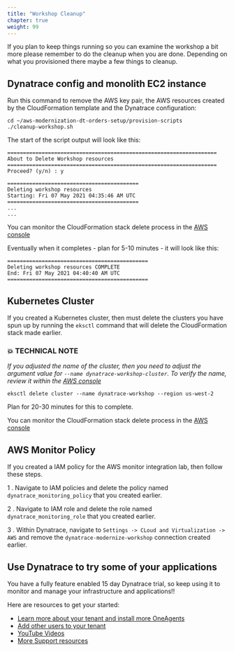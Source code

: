```yaml
---
title: "Workshop Cleanup"
chapter: true
weight: 99
---
```


If you plan to keep things running so you can examine the workshop a bit more please remember to do the cleanup when you are done. Depending on what you provisioned there maybe a few things to cleanup.

## Dynatrace config and monolith EC2 instance

Run this command to remove the AWS key pair, the AWS resources created by the CloudFormation template and the Dynatrace configuration:

```
cd ~/aws-modernization-dt-orders-setup/provision-scripts
./cleanup-workshop.sh
```

The start of the script output will look like this:

```
===================================================================
About to Delete Workshop resources
===================================================================
Proceed? (y/n) : y

==========================================
Deleting workshop resources
Starting: Fri 07 May 2021 04:35:46 AM UTC
==========================================
...
...
```

You can monitor the CloudFormation stack delete process in the <a href="https://console.aws.amazon.com/cloudformation/home" target="_blank">AWS console</a>

Eventually when it completes - plan for 5-10 minutes - it will look like this:

```
=============================================
Deleting workshop resources COMPLETE
End: Fri 07 May 2021 04:40:40 AM UTC
=============================================
```

## Kubernetes Cluster

If you created a Kubernetes cluster, then must delete the clusters you have spun up by running the `eksctl` command that will delete the CloudFormation stack made earlier.

### 💥 **TECHNICAL NOTE**

*If you adjusted the name of the cluster, then you need to adjust the argument value for `--name dynatrace-workshop-cluster`.  To verify the name, review it within the <a href="https://console.aws.amazon.com/cloudformation/home" target="_blank">AWS console</a>*

```
eksctl delete cluster --name dynatrace-workshop --region us-west-2 
```

Plan for 20-30 minutes for this to complete.

You can monitor the CloudFormation stack delete process in the <a href="https://us-west-2.console.aws.amazon.com/cloudformation/home?region=us-west-2#/stacks" target="_blank">AWS console</a>

## AWS Monitor Policy

If you created a IAM policy for the AWS monitor integration lab, then follow these steps.

1 . Navigate to IAM policies and delete the policy named `dynatrace_monitoring_policy` that you created earlier.

2 . Navigate to IAM role and delete the role named `dynatrace_monitoring_role` that you created earlier.

3 . Within Dynatrace, navigate to `Settings -> CLoud and Virtualization -> AWS` and remove the `dynatrace-modernize-workshop` connection created earlier.


## Use Dynatrace to try some of your applications

You have a fully feature enabled 15 day Dynatrace trial, so keep using it to monitor and manage your infrastructure and applications!!

Here are resources to get your started:

* <a href="https://www.dynatrace.com/support/help/get-started/get-started-with-dynatrace-saas/" target="_blank">Learn more about your tenant and install more OneAgents</a>
* <a href="https://www.dynatrace.com/support/help/how-to-use-dynatrace/user-management-and-sso/manage-groups-and-permissions/" target="_blank">Add other users to your tenant</a>
* <a href="https://www.youtube.com/channel/UCcYJ-5q_AfmjQ4XTjTS0o3g" target="_blank">YouTube Videos</a>
* <a href="https://www.dynatrace.com/services-support/#support-resources-section" target="_blank">More Support resources</a>
